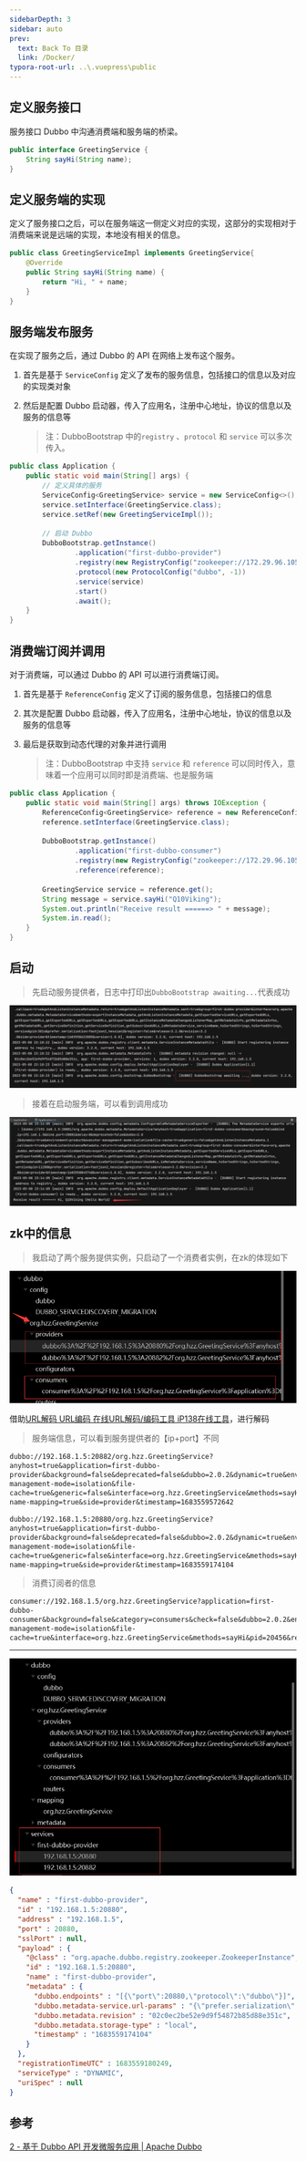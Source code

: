 ```yaml
---
sidebarDepth: 3
sidebar: auto
prev:
  text: Back To 目录
  link: /Docker/
typora-root-url: ..\.vuepress\public
---
```




## 定义服务接口

服务接口 Dubbo 中沟通消费端和服务端的桥梁。

```java
public interface GreetingService {
    String sayHi(String name);
}
```



## 定义服务端的实现

定义了服务接口之后，可以在服务端这一侧定义对应的实现，这部分的实现相对于消费端来说是远端的实现，本地没有相关的信息。

```java
public class GreetingServiceImpl implements GreetingService{
    @Override
    public String sayHi(String name) {
        return "Hi, " + name;
    }
}
```



## 服务端发布服务

在实现了服务之后，通过 Dubbo 的 API 在网络上发布这个服务。

1. 首先是基于 `ServiceConfig` 定义了发布的服务信息，包括接口的信息以及对应的实现类对象

2. 然后是配置 Dubbo 启动器，传入了应用名，注册中心地址，协议的信息以及服务的信息等

   > 注：DubboBootstrap 中的`registry` 、`protocol` 和 `service` 可以多次传入。

```java
public class Application {
    public static void main(String[] args) {
        // 定义具体的服务
        ServiceConfig<GreetingService> service = new ServiceConfig<>();
        service.setInterface(GreetingService.class);
        service.setRef(new GreetingServiceImpl());

        // 启动 Dubbo
        DubboBootstrap.getInstance()
                .application("first-dubbo-provider")
                .registry(new RegistryConfig("zookeeper://172.29.96.105:2181"))
                .protocol(new ProtocolConfig("dubbo", -1))
                .service(service)
                .start()
                .await();
    }
}
```





## 消费端订阅并调用

对于消费端，可以通过 Dubbo 的 API 可以进行消费端订阅。

1. 首先是基于 `ReferenceConfig` 定义了订阅的服务信息，包括接口的信息

2. 其次是配置 Dubbo 启动器，传入了应用名，注册中心地址，协议的信息以及服务的信息等

3. 最后是获取到动态代理的对象并进行调用

   > 注：DubboBootstrap 中支持 `service` 和 `reference` 可以同时传入，意味着一个应用可以同时即是消费端、也是服务端

```java
public class Application {
    public static void main(String[] args) throws IOException {
        ReferenceConfig<GreetingService> reference = new ReferenceConfig<>();
        reference.setInterface(GreetingService.class);

        DubboBootstrap.getInstance()
                .application("first-dubbo-consumer")
                .registry(new RegistryConfig("zookeeper://172.29.96.105:2181"))
                .reference(reference);

        GreetingService service = reference.get();
        String message = service.sayHi("Q10Viking");
        System.out.println("Receive result ======> " + message);
        System.in.read();
    }
}
```





## 启动

> 先启动服务提供者，日志中打印出`DubboBootstrap awaiting...`代表成功

![image-20230508231221043](/images/dubbo/image-20230508231221043.png)

> 接着在启动服务端，可以看到调用成功

![image-20230508231443870](/images/dubbo/image-20230508231443870.png)





## zk中的信息

> 我启动了两个服务提供实例，只启动了一个消费者实例，在zk的体现如下

![image-20230508232806950](/images/dubbo/image-20230508232806950.png)



借助[URL解码 URL编码 在线URL解码/编码工具 iP138在线工具](https://tool.ip138.com/urlencode/)，进行解码

> 服务端信息，可以看到服务提供者的【ip+port】不同

```http
dubbo://192.168.1.5:20882/org.hzz.GreetingService?anyhost=true&application=first-dubbo-provider&background=false&deprecated=false&dubbo=2.0.2&dynamic=true&environment=product&executor-management-mode=isolation&file-cache=true&generic=false&interface=org.hzz.GreetingService&methods=sayHi&pid=21056&prefer.serialization=fastjson2,hessian2&release=3.2.0&service-name-mapping=true&side=provider&timestamp=1683559572642
```

```http
dubbo://192.168.1.5:20880/org.hzz.GreetingService?anyhost=true&application=first-dubbo-provider&background=false&deprecated=false&dubbo=2.0.2&dynamic=true&environment=product&executor-management-mode=isolation&file-cache=true&generic=false&interface=org.hzz.GreetingService&methods=sayHi&pid=18156&prefer.serialization=fastjson2,hessian2&release=3.2.0&service-name-mapping=true&side=provider&timestamp=1683559174104
```

> 消费订阅者的信息

```http
consumer://192.168.1.5/org.hzz.GreetingService?application=first-dubbo-consumer&background=false&category=consumers&check=false&dubbo=2.0.2&environment=product&executor-management-mode=isolation&file-cache=true&interface=org.hzz.GreetingService&methods=sayHi&pid=20456&release=3.2.0&side=consumer&sticky=false&timestamp=1683559454009&unloadClusterRelated=false
```



--------------

![image-20230508233347656](/images/dubbo/image-20230508233347656.png)

```json
{
  "name" : "first-dubbo-provider",
  "id" : "192.168.1.5:20880",
  "address" : "192.168.1.5",
  "port" : 20880,
  "sslPort" : null,
  "payload" : {
    "@class" : "org.apache.dubbo.registry.zookeeper.ZookeeperInstance",
    "id" : "192.168.1.5:20880",
    "name" : "first-dubbo-provider",
    "metadata" : {
      "dubbo.endpoints" : "[{\"port\":20880,\"protocol\":\"dubbo\"}]",
      "dubbo.metadata-service.url-params" : "{\"prefer.serialization\":\"fastjson2,hessian2\",\"version\":\"1.0.0\",\"dubbo\":\"2.0.2\",\"release\":\"3.2.0\",\"side\":\"provider\",\"port\":\"20880\",\"protocol\":\"dubbo\"}",
      "dubbo.metadata.revision" : "02c0ec2be52e9d9f54872b85d88e351c",
      "dubbo.metadata.storage-type" : "local",
      "timestamp" : "1683559174104"
    }
  },
  "registrationTimeUTC" : 1683559180249,
  "serviceType" : "DYNAMIC",
  "uriSpec" : null
}
```



## 参考

[2 - 基于 Dubbo API 开发微服务应用 | Apache Dubbo](https://cn.dubbo.apache.org/zh-cn/overview/quickstart/java/api/)


